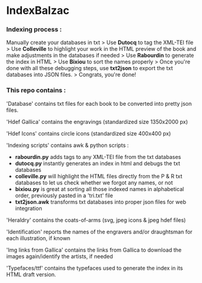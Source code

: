 # IndexBalzac

### Indexing process :
Manually create your databases in txt > Use **Dutocq** to tag the XML-TEI file > Use **Colleville** to highlight your work in the HTML preview of the book and make adjustments in the databases if needed > Use **Rabourdin** to generate the index in HTML > Use **Bixiou** to sort the names properly > Once you're done with all these debugging steps, use **txt2json** to export the txt databases into JSON files. > Congrats, you're done!

### This repo contains :

'Database' contains txt files for each book to be converted into pretty json files.

'Hdef Gallica' contains the engravings (standardized size 1350x2000 px)

'Hdef Icons' contains circle icons (standardized size 400x400 px)

'Indexing scripts' contains awk & python scripts :

- **rabourdin.py** adds <persName> tags to any XML-TEI file from the txt databases
- **dutocq.py** instantly generates an index in html and debugs the txt databases
- **colleville.py** will highlight the HTML files directly from the P & R txt databases to let us check whether we forgot any names, or not
- **bixiou.py** is great at sorting all those indexed names in alphabetical order, previously pasted in a 'tri.txt' file
- **txt2json.awk** transforms txt databases into proper json files for web integration
  
 'Heraldry' contains the coats-of-arms (svg, jpeg icons & jpeg hdef files)

'Identification' reports the names of the engravers and/or draughtsman for each illustration, if known

'Img links from Gallica' contains the links from Gallica to download the images again/identify the artists, if needed

'Typefaces/ttf' contains the typefaces used to generate the index in its HTML draft version.
